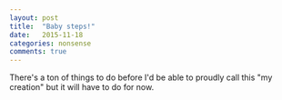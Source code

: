 ```yaml
---
layout: post
title:  "Baby steps!"
date:   2015-11-18
categories: nonsense
comments: true
---
```

There's a ton of things to do before I'd be able to proudly call this "my creation" but it will have to do for now.
